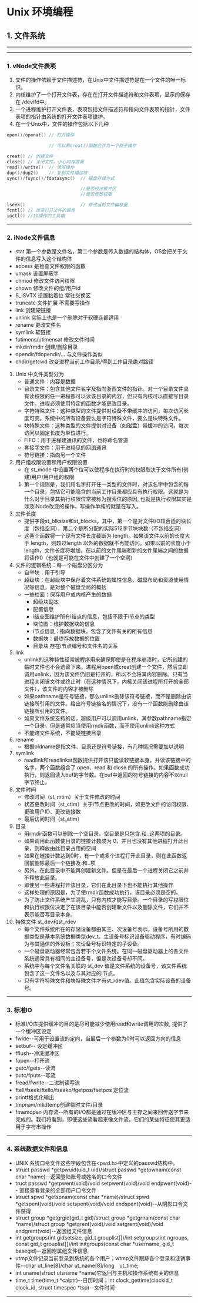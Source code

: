 # Unix 环境编程

## 1. 文件系统

---
---

### 1. vNode文件表项

1. 文件的操作依赖于文件描述符，在Unix中文件描述符是在一个文件的唯一标识。
2. 内核维护了一个打开文件表，存在在打开文件描述符和文件表项，显示的保存在 /dev/fd中。
3. 一个进程维护打开文件表，表项包括文件描述符和指向文件表项的指针，文件表项的指针由系统的打开文件表项维护。
4. 在一个Unix中，文件的操作包括以下几种

```c++
open()/openat() // 打开操作

                // 可以和creat()函数合并为一个原子操作

creat() // 创建文件
close() // 关闭文件，小心内存泄漏
read()/write()  // 读写操作
dup()/dup2()    // 复制文件描述符
sync()/fsync()/fdatasync()  // 磁盘存储方式

                            //是否经过缓冲区
                            //是否修改权限

lseek()                     // 修改当前文件偏移量
fcntl() // 改变打开文件的属性
ioctl() //IO操作的工具箱
```

---

### 2. iNode文件信息

* stat 第一个参数是文件名，第二个参数是传入数据的结构体，OS会把关于文件的信息写入这个结构体
* access 是检查文件权限的函数
* umask 设置屏蔽字
* chmod 修改文件访问权限
* chown 修改文件的组/用户id
* S_ISVTX 设置黏着位 常驻交换区
* truncate 文件扩展 不需要写操作
* link 创建硬链接
* unlink 实际上也是一个删除对于软硬连都适用
* rename 更改文件名
* symlink 软链接
* futimens/utimensat 修改文件时间
* mkdir/rmdir 创建/删除目录
* opendir/fdopendir/... 与文件操作类似
* chdir/getcwd 改变进程当前工作目录/得到工作目录绝对路径

1. Unix 中文件类型分为
    - 普通文件：内容是数据
    - 目录文件：包含其他文件名字及指向浙西文件的指针。对一个目录文件具有读权限的任一进程都可以读该目录的内容，但只有内核可以直接写目录文件。进程必须使用特定的函数才能更改目录。
    - 字符特殊文件：这种类型的文件提供对设备不带缓冲的访问，每次访问长度可变。系统中的所有设备要么是字符特殊文件，要么是块特殊文件。
    - 块特殊文件：这种类型的文件提供对设备（如磁盘）带缓冲的访问，每次访问以固定长度为单位进行。
    - FIFO：用于进程建通讯的文件，也称命名管道
    - 套接字文件：用于进程见的网络通讯
    - 符号链接：指向另一个文件
2. 用户组权限设置和用户权限设置
    - 在 st_mode 中设置两个位可以使程序在执行时的权限取决于文件所有(创建)用户/用户组的权限
    1. 第一个规则是，我们用名字打开任一类型的文件时，对该名字中包含的每一个目录，包括它可能隐含的当前工作目录都应具有执行权限。这就是为什么对于目录其执行权限位常被称为搜索位的原因, 也就是执行权限其实是涉及iNode改变的操作，写操作单纯的就是在写入。
3. 文件长度
    - 提供字段st_blksize和st_blocks。其中，第一个是对文件I/O较合适的块长度（包括空洞），第二个是所分配的实际512字节块块数（不包括空洞）
    - 这两个函数将一个现有文件长度截断为 length。如果该文件以前的长度大于 length，则超过length 以外的数据就不再能访问。如果以前的长度小于 length，文件长度将增加，在以前的文件尾端和新的文件尾端之间的数据将读作0（也就是可能在文件中创建了一个空洞）
3. 文件的逻辑系统：每一个磁盘分区分为
    - 自举块：用于引导
    - 超级块：在超级块中保存着文件系统的属性信息、磁盘布局和资源使用情况等信息。是对整个磁盘全局的概括
    - 一些柱面：保存用户或内核产生的数据
        - 超级块副本
        - 配置信息
        - i结点图维护所有i结点的信息，包括不限于i节点的类型
        - 块位图：维护数据块的信息
        - i节点信息：指向数据块，包含了文件有关的所有信息
        - 数据块：最终存放数据的位置
        - 目录块 存在i节点编号和文件名的关系
4. link
    - unlink的这种特性经常被程序用来确保即使是在程序崩溃时，它所创建的临时文件也不会遗留下来。进程用open或creat创建一个文件，然后立即调用unlink，因为该文件仍旧是打开的，所以不会将其内容删除。只有当进程关闭该文件或终止时（在这种情况下，内核关闭该进程所打开的全部文件），该文件的内容才被删除
    - 如果pathname是符号链接，那么unlink删除该符号链接，而不是删除由该链接所引用的文件。给出符号链接名的情况下，没有一个函数能删除由该链接所引用的文件。
    - 如果文件系统支持的话，超级用户可以调用unlink，其参数pathname指定一个目录，但是通常应当使用rmdir函数，而不使用unlink这种方式
    - 不能跨文件系统，不能硬链接目录
5. rename
    - 根据oldname是指文件、目录还是符号链接，有几种情况需要加以说明
6. symlink
    - readlink和readlinkat函数提供打开该只能读软链接本身，并读该链接中的名字，两个函数组合了 open、read 和 close 的所有操作。如果函数成功执行，则返回读入buf的字节数。在buf中返回的符号链接的内容不以null字节终止。
7. 文件时间
    - 修改时间（st_mtim）关于文件修改的时间
    - 状态更改时间（st_ctim）关于i节点更改的时间，如更改文件的访问权限、更改用户ID、更改链接数
    - 最后访问时间（st_atim）
8. 目录
    - 用rmdir函数可以删除一个空目录。空目录是只包含.和..这两项的目录。
    - 如果调用此函数使目录的链接计数成为 0，并且也没有其他进程打开此目录，则释放由此目录占用的空间
    - 如果在链接计数达到0时，有一个或多个进程打开此目录，则在此函数返回前删除最后一个链接及.和..项
    - 另外，在此目录中不能再创建新文件。但是在最后一个进程关闭它之前并不释放此目录。
    - 即使另一些进程打开该目录，它们在此目录下也不能执行其他操作
    - 这样处理的原因是，为了使rmdir函数成功执行，该目录必须是空的。
    - 为了防止文件系统产生混乱，只有内核才能写目录。一个目录的写权限位和执行权限位决定了在该目录中能否创建新文件以及删除文件，它们并不表示能否写目录本身。
9. 特殊文件 st_dev和st_rdev
    - 每个文件系统所在的存储设备都由其主、次设备号表示。设备号所用的数据类型是基本系统数据类型dev_t。主设备号标识设备驱动程序，有时编码为与其通信的外设板；次设备号标识特定的子设备。
    - 一个磁盘驱动器经常包含若干个文件系统。在同一磁盘驱动器上的各文件系统通常具有相同的主设备号，但是次设备号却不同。
    - 系统中与每个文件名关联的 st_dev 值是文件系统的设备号，该文件系统包含了这一文件名以及与其对应的i节点。
    - 只有字符特殊文件和块特殊文件才有st_rdev值。此值包含实际设备的设备号。

---

### 3. 标准IO

* 标准I/O库提供缓冲的目的是尽可能减少使用read和write调用的次数, 提供了一个缓冲区设定
* fwide--可用于设置流的定向，当最后一个参数为0时可以返回方向的信息
* setbuf-- 设定缓冲区
* fflush--冲洗缓冲区
* fopen--打开流
* getc/fgets--读流
* putc/fputs--写流
* fread/fwrite--二进制读写流
* ftell/fseek/ftello/fseeko/fgetpos/fsetpos 定位流
* printf格式化输出
* tmpnam/mkdtemp创建临时文件/目录
* fmemopen 内存流--所有的I/O都是通过在缓冲区与主存之间来回传送字节来完成的。我们将看到，即便这些流看起来像文件流，它们的某些特征使其更适用于字符串操作

---

### 4. 系统数据文件和信息

* UNIX 系统口令文件这些字段包含在<pwd.h>中定义的passwd结构中。
* struct passwd *getpwuid(uid_t uid)/struct passwd *getpwnam(const char *name)--返回登陆账号或姓名的口令文件
* truct passwd *getpwent(void)/void setpwent(void)/void endpwent(void)-- 直接查看登录的全部用户口令文件
* struct spwd *getspnam(const char *name)/struct spwd *getspent(void)/void setspent(void)/void endspent(void)--从阴影口令文件获得
* struct group *getgrgid(gid_t gid)/struct group *getgrnam(const char *name)/struct group *getgrent(void)/void setgrent(void)/void endgrent(void)--返回组文件信息
* int getgroups(int gidsetsize, gid_t grouplist[])/int setgroups(int ngroups, const gid_t grouplist[])/int initgroups(const char *username, gid_t basegid)--返回附属组文件信息
* utmp文件记录当前登录到系统的各个用户；wtmp文件跟踪各个登录和注销事件--char ut_line[8]/char ut_name[8]/long　ut_time; 
* int uname(struct utsname *name)它返回与主机和操作系统有关的信息
* time_t time(time_t *calptr)--日历时间；int clock_gettime(clockid_t clock_id, struct timespec *tsp)--文件时间

---
